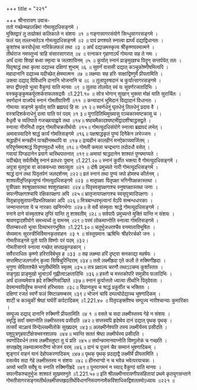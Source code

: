 +++
title = "२२१"

+++
श्रीनारायण उवाच-  
ततो गच्छेन्महालक्ष्मि! गोमत्युदधिसङ्गमे ।  
मुक्तिद्वारं तु तत्प्रोक्तं कलिकाले न संशयः ॥१ ॥
गङ्गासागरसंयोगे सिन्धुसागरसङ्गमे ।  
फलं यत् तल्लभ्यतेऽत्र गोमत्युदधिसङ्गमे ॥२ ॥
पापं प्रणश्यते स्नात्वा ह्यर्घ्यं दद्याद्विधानतः ।  
कुशांश्च करयोर्धृत्वा नारिकेलफलं तथा ॥३ ॥
अर्घं दद्यान्नमस्कृत्य श्रीकृष्णपरमात्मने ।  
तीर्थराज नमस्तुभ्यं त्राहि संसारसागरात् ॥४ ॥
रत्नाकर गृहाणाऽर्घं गोमत्या सह ते नमः ।  
अर्घं दत्वा शिखां बध्वा स्मृत्वा च जलशायिनम् ॥५ ॥
कुर्यात् स्नानं प्राङ्मुखश्च पितॄन् सन्तर्पयेत् ततः ।  
पितृश्राद्धं तथा कृत्वा दद्याच्च दक्षिणां शुभाम् ॥६ ॥
सुवर्णं वाससी दद्यात् कञ्चुकोष्णीषमित्यपि ।  
महादानानि दद्याच्च यदीच्छेत् क्षेममात्मनः ॥७ ॥
लक्ष्म्याः सह हरिः साक्षाद्विष्णुर्मे प्रीयतामिति ।  
उक्त्वा दद्याद् विविधानि दानानि भोजनानि च ॥८ ॥
तुलापुरुषदानं च कुर्यात्सागरसङ्गमे ।  
सप्त द्वीपनृपो भूत्वा वैकुण्ठं याति मानवः ॥९ ॥
तुलया तोलयेत् स्वं यः सुवर्णरजतादिभिः ।  
वस्त्रकुङ्कुमकर्पूरशर्कराफलसद्रसैः ॥1.221.१० ॥
सोत्र भोगान् सुखान् भुक्त्वा मोक्षं याति सुरार्चितः ।  
स्वर्णदानं वाजपेयं स्नानं गोमतीवारिणी ॥११ ॥
कन्यादानं भूमिदानं विद्यादानं विधानतः ।  
गोमत्याः सङ्गमे कुर्यात् याति ब्रह्मपदं हि सः ॥१ २॥
स्वर्णधेनुं घृतधेनुं तिलधेनुं प्रदाय वै ।  
वस्त्रादिशर्कराधेनुं दत्वा याति परं पदम् ॥१ ३॥
युगादितिथिमुख्यासु पञ्चकास्वष्टकासु च ।  
वैधृतौ च व्यतिपाते गजच्छायाह्वये तथा ॥१४॥
षष्ठ्यमैकादश्यष्टमीद्वादशीश्राद्धसद्व्रते ।  
स्नात्वा नीरनिधौ तद्वत् गोमतीचक्रतीर्थयोः ॥१५॥
गोमत्युदधिसंयोगे स्नात्वा ब्रह्मपदं लभेत् ।  
अमावास्यादिने श्राद्धं कार्यं गोमतिसङ्गमे ॥१६॥
पक्षश्राद्धकृतं पुण्यं दिनैकेन लभेज्जनः ।  
श्रद्धाहीनं मन्त्रहीनं पात्रहीनमथापि वा ॥१७॥
द्रव्यहीनं कालहीनं मनऐकाग्र्यवर्जितम् ।  
परिपूर्णममाश्राद्धं पितॄणामुदधौ भवेत् ॥१८॥
गोमती कमला चन्द्रभागा तदोदधौ वसेत् ।  
गयायां पिण्डदानेन प्रयागे चास्थिपातनात् ॥१९॥
अमायां श्राद्धदानेन शाश्वतं पुण्यमाप्यते ।  
यदीच्छेत् सर्वतीर्थेषु स्नानं व्रतधरः पुमान् ॥1.221.२०॥
स्नानं कुर्वीत भक्त्या वै गोमत्युदधिसङ्गमे ।  
अपुत्रा मृतपुत्रा वा काकवन्ध्या स्रवत्सुता ॥२१ ॥
दोषैः प्रमुच्यते नारी गोमत्युदधिसङ्गमे ।  
श्राद्धं दानं तथा पितृतर्पणं जलदर्शनम् ॥२२॥
व्रतं स्नानं तथा पुण्यं जपो होमश्च कीर्तनम् ।  
शाश्वतीतृप्तिकृत्पुण्यं गोमत्युदधिसङ्गमे ॥२३ ॥
मातृपक्षाः पितृपक्षा भगिनीपक्षकास्तथा ।  
पुत्रीपक्षाः श्वश्रूपक्षास्तथा श्वशुरपक्षकाः ॥२४॥
पितृस्वसृपक्षगाश्च स्नुषापक्षास्तथा जनाः ।  
सपत्नीपक्षगाश्चापि रक्षिकापक्षगा अपि ॥२५॥
भ्रातृजायापक्षगाश्च स्वसृपुत्र्यादिपक्षगाः ।  
पितृभ्रातृसुतापत्नीप्रभतिपक्षका अपि ॥२६॥
मित्रबान्धवभृत्यानां येऽपि सम्बन्धधारकाः ।  
जन्मान्तरगता ये च नारकाः खनिगर्भगाः ॥२७॥
ते सर्वे संस्मृताः श्राद्धे गोमत्युदधिसङ्गमे ।  
स्नाने दाने संस्मृताश्च तृप्तिं यान्ति तु शाश्वतीम् ॥२८॥
सर्वपापैः प्रमुच्यन्ते मुक्तिं यान्ति न संशयः ।  
श्रावणद्वादशीयोगे समभ्यर्च्य तु वामनम् ॥२९॥
परमं लोकमाप्नोति स्नात्वा गोमतिसङ्गमे ।  
पीताम्बरधरो भूत्वा दिव्याभरगभूषितः ॥1.221.३०॥
चतुर्भुजधरश्चैव वनमालाविभूषितः ।  
सेव्यमानः सुरस्त्रीभिर्विमानकृतवाहनः ॥३ १ ॥
संस्तूयमानः ऋषिभिः श्रीहरेरर्चको जनः ।  
गोमतीसङ्गमे पूतो याति विष्णोः परं पदम् ॥३२।  
गोमतीसागरे स्नात्वा गच्छेत् सप्तप्रकुण्डकान् ।  
सर्वैराराधितः कृष्णो हरिराविर्बभूव ह ॥३३ ॥
सह लक्ष्म्या हरिं दृष्ट्वा सनकाद्या महर्षयः ।  
सप्तमिष्टजलगर्तान् कृत्वा सिषिचुरिन्दिराम् ॥३४॥
ततो लक्ष्मीह्रदा एते कलौ ते रुक्मिणीह्रदाः ।  
भृगुणा सेविताश्चैते भगुतीर्थमिति स्मृतम् ॥३५॥
तत्र प्रक्षाल्य चरणौ तथाऽऽचम्य कुशाँस्ततः ।  
सङ्गृह्य प्राङ्मुखो भूत्वाऽर्घं गृह्णीत्वाऽक्षतादिभिः ॥३६॥
हस्तौ च मस्तकोपरि समुन्नीय फलादिभिः ।  
अर्घं दातव्यमेवात्र ह्रदे रुक्मिणिसञ्ज्ञिते ॥३७॥
स्नानं कुर्यात्ततो ध्यात्वा तीर्थानि पितृदेवताः ।  
देवमानवपितॄँश्च सन्तर्प्य हरिभावतः ॥३८॥
विप्रानाहूय च श्राद्धं प्रकुर्वीत च भक्तितः ।  
दक्षिणां रजतं स्वर्णे फलं मिष्टान्नमम्बरम् ॥३९॥
भोजनं चापि दम्पत्योर्दद्याच्च भूषणादिकम् ।  
शाटीं च कञ्चुकीं श्रेष्ठां घर्घरीं कर्पटादिकम् ॥1.221.४० ॥
पितृपङ्क्तीश्च सम्पूज्य नारीश्चान्याः कुमारिकाः ।  
सम्पूज्य दद्याद् दानानि रुक्मिणी प्रीयतामिति ॥४ १ ॥
वसते च सदा लक्ष्मीस्तस्य गेहे न संशयः ।  
स्मृद्धिं सर्वां समाप्नोति लक्ष्मीस्तस्य प्रसीदति ॥४२॥
सप्तस्वपि हृदेष्वेव दानं दद्यात् पृथक् पृथक् ।  
तत्सर्वं चाऽक्षयं विन्देल्लक्ष्मीलोके सुखप्रदम् ॥४३॥
अलक्ष्मीर्नश्यति तस्य लक्ष्मीर्यस्य प्रसीदति ।  
पशुपुत्रगृहवाटीक्षेत्रभवनशालयः ॥४४॥
भवन्ति सततं श्रेष्ठा लक्ष्मीर्यस्य प्रसीदति ।  
स्वर्णादिवर्धनं तस्य लक्ष्मीस्तुष्टा तु यं प्रति ॥४५॥
सर्वान्कामानवाप्नोति विष्णुलोकं च गच्छति ।  
सप्तह्रदेषु लक्ष्म्यात्मनारीणां भोजनं वरम् ॥४६॥
दानं च पूजनं चैव सम्मानं भूषणादिकम् ।  
शृङ्गारं वाहनं यानं देहोपकरणादिकम् ॥४७॥
पृथक् पृथक् प्रदद्याद्वै लक्ष्मीर्मे प्रीयतामिति ।  
वसत्येव सदा गेहे लक्ष्मीस्तस्य न संशयः ॥४८॥
हीनभाग्यो न च भवेन्न भवेत्परयाचकः ।  
अग्र्यो भवति सर्वेषु यः स्नाति रुक्मिणीह्रदे ॥४९॥
पुनरागमनं न स्याद् वैकुण्ठं याति मानवः ।  
सपत्नीकश्चतुर्भुजः शाश्वतं सुखमश्नुते ॥1.221.५०॥
इति श्रीलक्ष्मीनारायणीयसंहितायां प्रथमे कृतयुगसन्ताने गोमतीसागरसङ्गमतीर्थलक्ष्मीसप्तह्रदतीर्थविधाननिरूपणनामैकविंशाधिकद्विशततमोऽध्यायः ॥२२१ ॥
    
